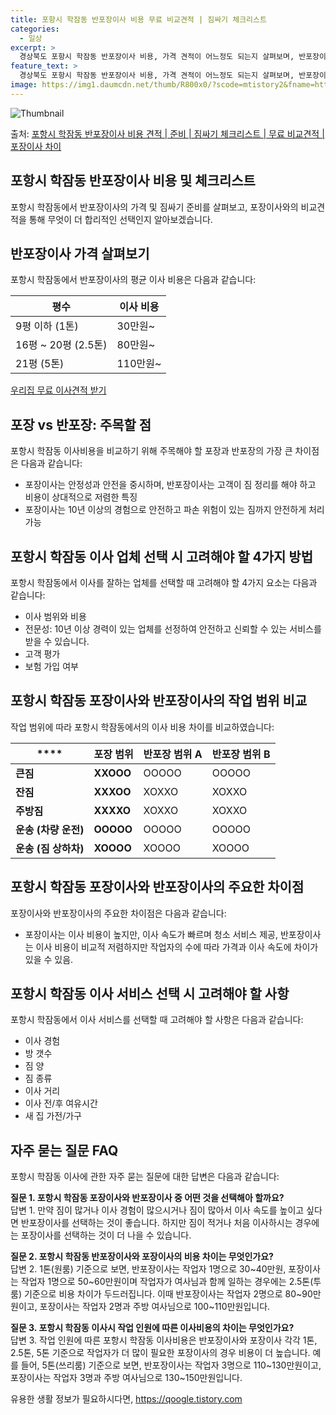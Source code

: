 ```yaml
---
title: 포항시 학잠동 반포장이사 비용 무료 비교견적 | 짐싸기 체크리스트
categories:
  - 일상
excerpt: >
  경상북도 포항시 학잠동 반포장이사 비용, 가격 견적이 어느정도 되는지 살펴보며, 반포장이사를 준비함에 있어 짐싸기 준비 체크리스트가 무엇인지 보겠습니다. 마지막으로 포장이사와 차이점을 통해 무료 비교견적으로 어떤 것이 더 합리적인 선택인지 공유 드립니다.포항시 학잠동 포장이사 견적 샘플 보기 👈 클릭포항시 학잠동 포장이사 가격 살펴보기 👈 클릭포항시 학잠동 반포장이사 평균 이사 비용평수포항시 학잠동 평균 이사 비용원룸 이사9평 이하 (1톤)30만원~투룸/쓰리룸 이사16평 ~ 20평 (2.5톤)80만원~쓰리룸 이사21평 (5톤) ~110만원~우리집 무료 이사견적 받기 👈 클릭포장 vs 반포장: 주목할 점이사를 할 때 포장과 반포장의 가장 큰 차이점은 작업 범위에 있습니다.포장이사는 1톤 50만원, 2..
feature_text: >
  경상북도 포항시 학잠동 반포장이사 비용, 가격 견적이 어느정도 되는지 살펴보며, 반포장이사를 준비함에 있어 짐싸기 준비 체크리스트가 무엇인지 보겠습니다. 마지막으로 포장이사와 차이점을 통해 무료 비교견적으로 어떤 것이 더 합리적인 선택인지 공유 드립니다.포항시 학잠동 포장이사 견적 샘플 보기 👈 클릭포항시 학잠동 포장이사 가격 살펴보기 👈 클릭포항시 학잠동 반포장이사 평균 이사 비용평수포항시 학잠동 평균 이사 비용원룸 이사9평 이하 (1톤)30만원~투룸/쓰리룸 이사16평 ~ 20평 (2.5톤)80만원~쓰리룸 이사21평 (5톤) ~110만원~우리집 무료 이사견적 받기 👈 클릭포장 vs 반포장: 주목할 점이사를 할 때 포장과 반포장의 가장 큰 차이점은 작업 범위에 있습니다.포장이사는 1톤 50만원, 2..
image: https://img1.daumcdn.net/thumb/R800x0/?scode=mtistory2&fname=https%3A%2F%2Fblog.kakaocdn.net%2Fdn%2FbV3Bmr%2FbtsHcSTuUU2%2FVxZLAKbcompe1m3KRr70yK%2Fimg.webp
---
```


![Thumbnail](https://img1.daumcdn.net/thumb/R800x0/?scode=mtistory2&fname=https%3A%2F%2Fblog.kakaocdn.net%2Fdn%2FbV3Bmr%2FbtsHcSTuUU2%2FVxZLAKbcompe1m3KRr70yK%2Fimg.webp)

<p>출처: <a href="https://qoogle.tistory.com/9495" rel="dofollow">포항시 학잠동 반포장이사 비용 견적 | 준비 | 짐싸기 체크리스트 | 무료 비교견적 | 포장이사 차이</a> </p>

## 포항시 학잠동 반포장이사 비용 및 체크리스트

포항시 학잠동에서 반포장이사의 가격 및 짐싸기 준비를 살펴보고, 포장이사와의 비교견적을 통해 무엇이 더 합리적인 선택인지 알아보겠습니다.

## 반포장이사 가격 살펴보기

포항시 학잠동에서 반포장이사의 평균 이사 비용은 다음과 같습니다:

**평수** | **이사 비용**  
---|---  
9평 이하 (1톤) | 30만원~  
16평 ~ 20평 (2.5톤) | 80만원~  
21평 (5톤) | 110만원~  
  
[우리집 무료 이사견적 받기](https://qoogle.tistory.com/9495)

## 포장 vs 반포장: 주목할 점

포항시 학잠동 이사비용을 비교하기 위해 주목해야 할 포장과 반포장의 가장 큰 차이점은 다음과 같습니다:

  * 포장이사는 안정성과 안전을 중시하며, 반포장이사는 고객이 짐 정리를 해야 하고 비용이 상대적으로 저렴한 특징
  * 포장이사는 10년 이상의 경험으로 안전하고 파손 위험이 있는 짐까지 안전하게 처리 가능

## 포항시 학잠동 이사 업체 선택 시 고려해야 할 4가지 방법

포항시 학잠동에서 이사를 잘하는 업체를 선택할 때 고려해야 할 4가지 요소는 다음과 같습니다:

  * 이사 범위와 비용
  * 전문성: 10년 이상 경력이 있는 업체를 선정하여 안전하고 신뢰할 수 있는 서비스를 받을 수 있습니다.
  * 고객 평가
  * 보험 가입 여부

## 포항시 학잠동 포장이사와 반포장이사의 작업 범위 비교

작업 범위에 따라 포항시 학잠동에서의 이사 비용 차이를 비교하였습니다:

****| **포장 범위** | **반포장 범위 A** | **반포장 범위 B**  
---|---|---|---  
**큰짐** | **XXOOO** | OOOOO | OOOOO  
**잔짐** | **XXXOO** | XOXXO | XOXXO  
**주방짐** | **XXXXO** | XOXXO | XOXXO  
**운송 (차량 운전)** | **OOOOO** | OOOOO | OOOOO  
**운송 (짐 상하차)** | **XOOOO** | XOOOO | XOOOO  
  
## 포항시 학잠동 포장이사와 반포장이사의 주요한 차이점

포장이사와 반포장이사의 주요한 차이점은 다음과 같습니다:

  * 포장이사는 이사 비용이 높지만, 이사 속도가 빠르며 청소 서비스 제공, 반포장이사는 이사 비용이 비교적 저렴하지만 작업자의 수에 따라 가격과 이사 속도에 차이가 있을 수 있음.

## 포항시 학잠동 이사 서비스 선택 시 고려해야 할 사항

포항시 학잠동에서 이사 서비스를 선택할 때 고려해야 할 사항은 다음과 같습니다:

  * 이사 경험
  * 방 갯수
  * 짐 양
  * 짐 종류
  * 이사 거리
  * 이사 전/후 여유시간
  * 새 집 가전/가구

## 자주 묻는 질문 FAQ

포항시 학잠동 이사에 관한 자주 묻는 질문에 대한 답변은 다음과 같습니다:

**질문 1. 포항시 학잠동 포장이사와 반포장이사 중 어떤 것을 선택해아 할까요?**  
답변 1. 만약 짐이 많거나 이사 경험이 많으시거나 짐이 많아서 이사 속도를 높이고 싶다면 반포장이사를 선택하는 것이 좋습니다. 하지만 짐이
적거나 처음 이사하시는 경우에는 포장이사를 선택하는 것이 더 나을 수 있습니다.

**질문 2. 포항시 학잠동 반포장이사와 포장이사의 비용 차이는 무엇인가요?**  
답변 2. 1톤(원룸) 기준으로 보면, 반포장이사는 작업자 1명으로 30~40만원, 포장이사는 작업자 1명으로 50~60만원이며 작업자가
여사님과 함께 일하는 경우에는 2.5톤(투룸) 기준으로 비용 차이가 두드러집니다. 이때 반포장이사는 작업자 2명으로 80~90만원이고,
포장이사는 작업자 2명과 주방 여사님으로 100~110만원입니다.

**질문 3. 포항시 학잠동 이사시 작업 인원에 따른 이사비용의 차이는 무엇인가요?**  
답변 3. 작업 인원에 따른 포항시 학잠동 이사비용은 반포장이사와 포장이사 각각 1톤, 2.5톤, 5톤 기준으로 작업자가 더 많이 필요한
포장이사의 경우 비용이 더 높습니다. 예를 들어, 5톤(쓰리룸) 기준으로 보면, 반포장이사는 작업자 3명으로 110~130만원이고,
포장이사는 작업자 3명과 주방 여사님으로 130~150만원입니다.

 

유용한 생활 정보가 필요하시다면, <a href="https://qoogle.tistory.com" rel="dofollow">https://qoogle.tistory.com</a>


